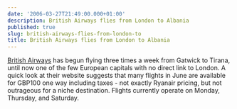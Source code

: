 ```yaml
---
date: '2006-03-27T21:49:00.000+01:00'
description: British Airways flies from London to Albania
published: true
slug: british-airways-flies-from-london-to
title: British Airways flies from London to Albania
---
```


<a href="http://ba.com">British Airways</a> has begun flying three times a week from Gatwick to Tirana, until now one of the few European capitals with no direct link to London. A quick look at their website suggests that many flights in June are available for GBP100 one way including taxes - not exactly Ryanair pricing, but not outrageous for a niche destination. Flights currently operate on Monday, Thursday, and Saturday.